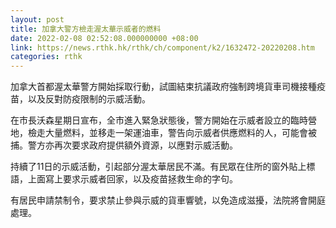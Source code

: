 ```yaml
---
layout: post
title: 加拿大警方檢走渥太華示威者的燃料
date: 2022-02-08 02:52:08.000000000 +08:00
link: https://news.rthk.hk/rthk/ch/component/k2/1632472-20220208.htm
categories: rthk
---
```


加拿大首都渥太華警方開始採取行動，試圖結束抗議政府強制跨境貨車司機接種疫苗，以及反對防疫限制的示威活動。

在市長沃森星期日宣布，全市進入緊急狀態後，警方開始在示威者設立的臨時營地，檢走大量燃料，並移走一架運油車，警告向示威者供應燃料的人，可能會被捕。警方亦再次要求政府提供額外資源，以應對示威活動。

持續了11日的示威活動，引起部分渥太華居民不滿。有民眾在住所的窗外貼上標語，上面寫上要求示威者回家，以及疫苗拯救生命的字句。

有居民申請禁制令，要求禁止參與示威的貨車響號，以免造成滋擾，法院將會開庭處理。
